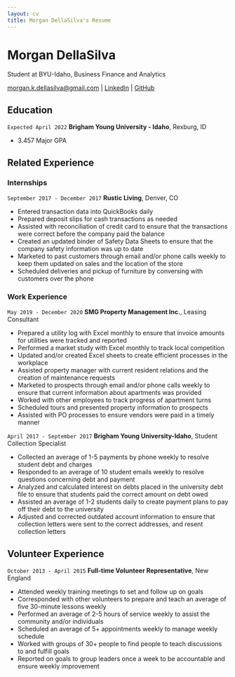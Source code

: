 ```yaml
---
layout: cv
title: Morgan DellaSilva's Resume
---
```

# Morgan DellaSilva
Student at BYU-Idaho, Business Finance and Analytics

<div id="webaddress">
<a href="morgan.k.dellasilva@gmail.com">morgan.k.dellasilva@gmail.com</a>
| <a href="https://www.linkedin.com/in/morgan-dellasilva/">LinkedIn</a>
| <a href="https://github.com/Mdellasilva">GitHub</a>
</div>

<!-- https://www.monique.tech/the-art-of-markdown -->

## Education

`Expected April 2022`
__Brigham Young University - Idaho__, Rexburg, ID

- 3.457 Major GPA


## Related Experience

### Internships

`September 2017 - December 2017`
__Rustic Living__, Denver, CO

- Entered transaction data into QuickBooks daily
- Prepared deposit slips for cash transactions as needed 
- Assisted with reconciliation of credit card to ensure that the transactions were correct before the company paid the balance
- Created an updated binder of Safety Data Sheets to ensure that the company safety information was up to date
- Marketed to past customers through email and/or phone calls weekly to keep them updated on sales and the location of the store
- Scheduled deliveries and pickup of furniture by conversing with customers over the phone


### Work Experience

`May 2019 - December 2020`
__SMG Property Management Inc.__, Leasing Consultant

- Prepared a utility log with Excel monthly to ensure that invoice amounts for utilities were tracked and reported
- Performed a market study with Excel monthly to track local competition
- Updated and/or created Excel sheets to create efficient processes in the workplace
- Assisted property manager with current resident relations and the creation of maintenance requests
- Marketed to prospects through email and/or phone calls weekly to ensure that current information about apartments was provided
- Worked with other employees to track progress of apartment turns
- Scheduled tours and presented property information to prospects
- Assisted with PO processes to ensure vendors were paid in a timely manner


`April 2017 - September 2017`
__Brigham Young University-Idaho__, Student Collection Specialist

- Collected an average of 1-5 payments by phone weekly to resolve student debt and charges
- Responded to an average of 10 student emails weekly to resolve questions concerning debt and payment
-  Analyzed and calculated interest on debts placed in the university debt file to ensure that students paid the correct amount on debt owed
-  Assisted an average of 1-2 students daily to create payment plans to pay off their debt to the university
-   Adjusted and corrected outdated account information to ensure that collection letters were sent to the correct addresses, and resent collection letters


## Volunteer Experience

`October 2013 - April 2015`
__Full-time Volunteer Representative__, New England

- Attended weekly training meetings to set and follow up on goals 
- Corresponded with other volunteers to prepare and teach an average of five 30-minute lessons weekly 
- Performed an average of 2-5 hours of service weekly to assist the community and/or individuals 
- Scheduled an average of 5+ appointments weekly to manage weekly schedule 
- Worked with groups of 30+ people to find people to teach discussions to and fulfill goals 
- Reported on goals to group leaders once a week to be accountable and ensure weekly improvement

<!-- ### Footer

Last updated: Dec 2021 -->


